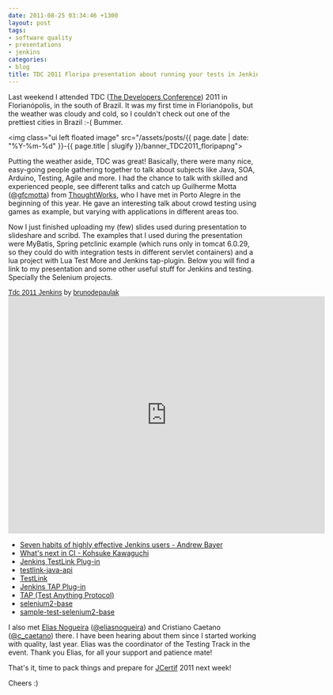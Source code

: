 ```yaml
---
date: 2011-08-25 03:34:46 +1300
layout: post
tags:
- software quality
- presentations
- jenkins
categories:
- blog
title: TDC 2011 Floripa presentation about running your tests in Jenkins
---
```


Last weekend I attended TDC (<a title="The Developers Conference" href="http://www.thedevelopersconference.com.br">The Developers Conference</a>) 2011 in Florian&oacute;polis, in the south of Brazil. It was my first time in Florian&oacute;polis, but the weather was cloudy and cold, so I couldn't check out one of the prettiest cities in Brazil :-( Bummer.

<img class="ui left floated image" src="/assets/posts/{{ page.date | date: "%Y-%m-%d" }}-{{ page.title | slugify }}/banner_TDC2011_floripapng">

Putting the weather aside, TDC was great! Basically, there were many nice, easy-going people gathering together to talk about subjects like Java, SOA, Arduino, Testing, Agile and more. I had the chance to talk with skilled and experienced people, see different talks and catch up Guilherme Motta (<a title="@gfcmotta" href="http://www.twitter.com/gfcmotta">@gfcmotta</a>) from <a title="ThoughtWorks" href="http://www.thoughtworks.com">ThoughtWorks</a>, who I have met in Porto Alegre in the beginning of this year. He gave an interesting talk about crowd testing using games as example, but varying with applications in different areas too.

<!--more-->

Now I just finished uploading my (few) slides used during presentation to slideshare and scribd. The examples that I used during the presentation were MyBatis, Spring petclinic example (which runs only in tomcat 6.0.29, so they could do with integration tests in different servlet containers) and a lua project with Lua Test More and Jenkins tap-plugin. Below you will find a link to my presentation and some other useful stuff for Jenkins and testing. Specially the Selenium projects.

<p  style=" margin: 12px auto 6px auto; font-family: Helvetica,Arial,Sans-serif; font-style: normal; font-variant: normal; font-weight: normal; font-size: 14px; line-height: normal; font-size-adjust: none; font-stretch: normal; -x-system-font: none; display: block;">   <a title="View Tdc 2011 Jenkins on Scribd" href="http://www.scribd.com/doc/63077366/Tdc-2011-Jenkins"  style="text-decoration: underline;" >Tdc 2011 Jenkins</a> by <a title="View brunodepaulak's profile on Scribd" href="http://www.scribd.com/brunodepaulak"  style="text-decoration: underline;" >brunodepaulak</a><iframe class="scribd_iframe_embed" src="http://www.scribd.com/embeds/63077366/content?start_page=1&view_mode=slideshow&access_key=key-1hw7j1m7f2qcwa8ddf8l&show_recommendations=true" data-auto-height="false" data-aspect-ratio="1.5" scrolling="no" id="doc_89786" width="640" height="480" frameborder="0"></iframe>

<ul>
	<li><a title="abayer presentation" href="http://www.slideshare.net/andrewbayer/7-habits-of-highly-effective-jenkins-users">Seven habits of highly effective Jenkins users - Andrew Bayer</a></li>
	<li><a title="kkohsuke presentation" href="http://www.infoq.com/presentations/Whats-Next-in-Continuous-Integration">What's next in CI - Kohsuke Kawaguchi</a></li>
	<li><a title="Jenkins TestLink Plug-in" href="https://wiki.jenkins-ci.org/display/JENKINS/TestLink+Plugin">Jenkins TestLink Plug-in</a></li>
	<li><a title="testlink-java-api" href="http://testlinkjavaapi.sourceforge.net/">testlink-java-api</a></li>
	<li><a title="TestLink" href="http://www.teamst.org/">TestLink</a></li>
	<li><a title="Jenkins TAP Plug-in" href="https://wiki.jenkins-ci.org/display/JENKINS/TAP+Plugin">Jenkins TAP Plug-in</a></li>
	<li><a title="Test Anything Protocol" href="http://www.testanything.org">TAP (Test Anything Protocol)</a></li>
	<li><a title="selenium2-base" href="https://github.com/kinow/selenium2-base">selenium2-base</a></li>
	<li><a title="sample-test-selenium2-base" href="https://github.com/kinow/sample-test-selenium2-base">sample-test-selenium2-base</a></li>
</ul>

I also met <a title="Sem Bugs" href="http://sembugs.blogspot.com/">Elias Nogueira</a> (<a title="@eliasnogueira" href="http://www.twitter.com/eliasnogueira">@eliasnogueira</a>) and Cristiano Caetano (<a title="@c_caetano" href="http://www.twitter.com/c_caetano">@c_caetano</a>) there. I have been hearing about them since I started working with quality, last year. Elias was the coordinator of the Testing Track in the event. Thank you Elias, for all your support and patience mate!

That's it, time to pack things and prepare for <a title="JCertif" href="http://www.jcertif.com">JCertif</a> 2011 next week!

Cheers :)
